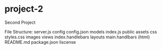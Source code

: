 # project-2
Second Project

File Structure:
    server.js
    config
        config.json
    models
        index.js
    public
        assets
            css
                styles.css
            images
    views
        index.handlebars
        layouts
            main.handlbars (html)
    README.md
    package.json
    liscense